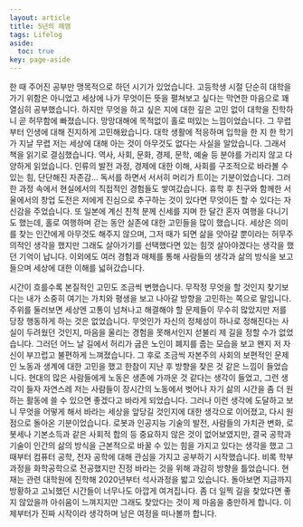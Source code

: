 ```yaml
---
layout: article
title: 5년의 헤맴
tags: Lifelog
aside:
  toc: true
key: page-aside
---
```


한 때 주어진 공부만 맹목적으로 하던 시기가 있었습니다. 고등학생 시절 단순히 대학을 가기 위함은 아니었고 세상에 나가 무엇이든 뜻을 펼쳐보고 싶다는 막연한 마음으로 꽤 열심히 공부했습니다. 하지만 무엇을 하고 싶은 지에 대한 깊은 고민 없이 대학을 진학하니 곧 허무함에 빠졌습니다. 망망대해에 목적없이 홀로 떠있는 느낌이었습니다. 그 무렵부터 인생에 대해 진지하게 고민해왔습니다. 대학 생활에 적응하며 입학을 한 지 한 학기가 지날 무렵 저는 세상에 대해 아는 것이 아무것도 없다는 사실을 알았습니다. 그래서 책을 읽기로 결심했습니다. 역사, 사회, 문화, 경제, 문학, 예술 등 분야를 가리지 않고 다양하게 읽었습니다. 인류의 발전 과정, 경제에 대한 이해, 사회를 구조적으로 바라볼 수 있는 힘, 단단해진 자존감... 독서를 하면서 서서히 머리가 트이는 기분이었습니다. 그러한 과정 속에서 현실에서의 직접적인 경험들도 쌓여갔습니다. 휴학 후 친구와 함께한 서울에서의 창업 도전은 저에게 진심으로 추구하는 것이 있다면 무엇이든 할 수 있다는 자신감을 주었습니다. 또 일본에 계신 친척 분께 신세를 지며 한 달간 혼자 여행을 다니기도 했는데, 홀로 여행하며 걷는 동안 실존에 대한 고민들을 많이 했습니다. 세상은 의미를 찾는 인간에게 아무것도 해주지 않으며, 그저 때가 되면 삶을 앗아갈 뿐이라는 허무주의적인 생각을 했지만 그래도 살아가기를 선택했다면 있는 힘껏 살아야겠다는 생각을 했던 기억이 납니다. 이외에도 여러 경험과 매체를 통해 사람들의 생각과 삶의 방식을 보고 들으며 세상에 대한 이해를 넓혀갔습니다.



  시간이 흐를수록 본질적인 고민도 조금씩 변했습니다. 무작정 무엇을 할 것인지 찾기보다는 내가 소중히 여기는 가치와 평생을 보고 나아갈 방향을 고민하는 쪽으로 말입니다. 주위를 둘러보면 세상엔 고통이 넘쳐나고 해결해야 할 문제들이 무수히 많았지만 저를 당장 행동하게 하는 것은 없었습니다. 무엇인가 자신의 정체성이 하나로 정해진다는 사실이 두려웠던 것인지, 마음을 울리는 경험을 못해서인지 섣불리 제 길을 정할 수가 없었습니다. 그러던 어느 날 길에서 허리가 굽은 노인이 폐지를 줍는 모습을 보고 왠지 저 자신이 부끄럽고 불편하게 느껴졌습니다. 그 후로 조금씩 자본주의 사회의 보편적인 문제인 노동과 생계에 대한 고민을 했고 한참이 지난 후 방향을 찾은 것 같은 느낌이 들었습니다. 현대의 많은 사람들에게 노동은 생존에 가까운 것 같다는 생각이 들었고, 그런 생각이 들자 자연스레 저는 사람들이 장시간의 노동에서 벗어나 자기 삶의 시간을 좀 더 원하는 활동에 쓸 수 있으면 좋겠다고 바라게 되었습니다. 그러나 이런 생각에 도달하고 보니 무엇을 어떻게 해서 바라는 세상을 앞당길 것인지에 대한 생각으로 이어졌고, 다시 원점으로 돌아온 기분이었습니다. 로봇과 인공지능 기술의 발전, 사람들의 가치관 변화, 로봇세나 기본소득과 같은 사회적 합의 등 중요하지 않은 것이 없어보였지만, 결국 공학과 기술이 인간의 삶의 방식을 근본적으로 바꿀 수 있는 힘을 가지고 있다는 생각을 했고 그때부터 컴퓨터 공학, 전자 공학에 대해 관심을 가지고 공부하기 시작했습니다. 비록 학부과정을 화학공학으로 전공했지만 진정 바라는 것을 위해 과감히 방향을 틀었습니다. 현재는 관련 대학원에 진학해 2020년부터 석사과정을 밟고 있습니다. 돌아보면 지금까지 방황하고 고뇌했던 시간들이 너무나도 아깝게 여겨집니다. 좀 더 일찍 길을 찾았다면 좋지 않았을까 아쉬움이 느껴지지만 그래도 찾았다는 것이 제 마음을 충만하게 합니다. 이제부터가 진짜 시작이라 생각하며 남은 여정을 떠나볼까 합니다.
